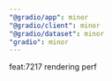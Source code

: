 ```yaml
---
"@gradio/app": minor
"@gradio/client": minor
"@gradio/dataset": minor
"gradio": minor
---
```


feat:7217 rendering perf
